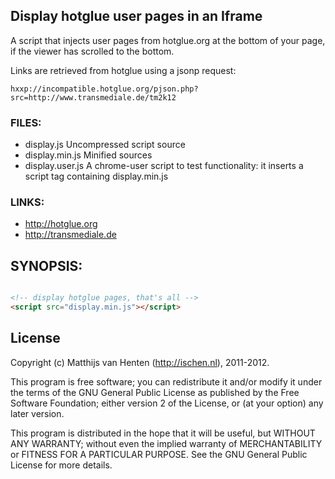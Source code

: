 ## Display hotglue user pages in an Iframe

A script that injects user pages from hotglue.org at the bottom of your page,
if the viewer has scrolled to the bottom.

Links are retrieved from hotglue using a jsonp request:

    hxxp://incompatible.hotglue.org/pjson.php?src=http://www.transmediale.de/tm2k12

### FILES:

* display.js
    Uncompressed script source
* display.min.js
    Minified sources
* display.user.js
    A chrome-user script to test functionality: it inserts a script tag
    containing display.min.js



### LINKS:

* http://hotglue.org
* http://transmediale.de

## SYNOPSIS:

```html

<!-- display hotglue pages, that's all -->
<script src="display.min.js"></script>


```

## License

Copyright (c) Matthijs van Henten (http://ischen.nl), 2011-2012.

This program is free software; you can redistribute it and/or modify
it under the terms of the GNU General Public License as published by
the Free Software Foundation; either version 2 of the License, or
(at your option) any later version.

This program is distributed in the hope that it will be useful,
but WITHOUT ANY WARRANTY; without even the implied warranty of
MERCHANTABILITY or FITNESS FOR A PARTICULAR PURPOSE.    See the
GNU General Public License for more details.
